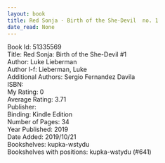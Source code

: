 ```yaml
---
layout: book
title: Red Sonja - Birth of the She-Devil  no. 1
date_read: None
---
```


Book Id: 51335569<br />
Title: Red Sonja: Birth of the She-Devil #1<br />
Author: Luke Lieberman<br />
Author l-f: Lieberman, Luke<br />
Additional Authors: Sergio Fernandez Davila<br />
ISBN: <br />
My Rating: 0<br />
Average Rating: 3.71<br />
Publisher: <br />
Binding: Kindle Edition<br />
Number of Pages: 34<br />
Year Published: 2019<br />
Date Added: 2019/10/21<br />
Bookshelves: kupka-wstydu<br />
Bookshelves with positions: kupka-wstydu (#641)<br />

